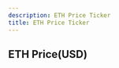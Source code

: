 ```yaml
---
description: ETH Price Ticker
title: ETH Price Ticker
---
```

<script src="{{ base.url | prepend: site.url }}/assets/js/eth_ticker.js"></script>
<script src="{{ base.url | prepend: site.url }}/assets/js/jquery-3.6.0.slim.min.js"></script>
<link id="stylesheet" rel="stylesheet" type="text/css" href="{{ base.url | prepend: site.url }}/assets/css/eth_ticker.css">

<h2>ETH Price(USD)</h2>

<span class="Price"></span>
